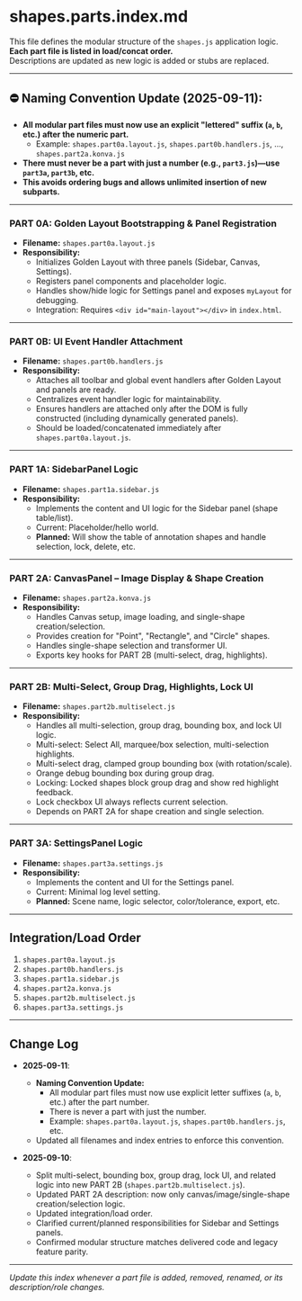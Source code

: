 # shapes.parts.index.md

This file defines the modular structure of the `shapes.js` application logic.  
**Each part file is listed in load/concat order.**  
Descriptions are updated as new logic is added or stubs are replaced.

---

## ⛔️ **Naming Convention Update (2025-09-11):**

- **All modular part files must now use an explicit "lettered" suffix (`a`, `b`, etc.) after the numeric part.**
  - Example: `shapes.part0a.layout.js`, `shapes.part0b.handlers.js`, ..., `shapes.part2a.konva.js`
- **There must never be a part with just a number (e.g., `part3.js`)—use `part3a`, `part3b`, etc.**
- **This avoids ordering bugs and allows unlimited insertion of new subparts.**

---

### **PART 0A: Golden Layout Bootstrapping & Panel Registration**
- **Filename:** `shapes.part0a.layout.js`
- **Responsibility:**  
  - Initializes Golden Layout with three panels (Sidebar, Canvas, Settings).
  - Registers panel components and placeholder logic.
  - Handles show/hide logic for Settings panel and exposes `myLayout` for debugging.
  - Integration: Requires `<div id="main-layout"></div>` in `index.html`.

---

### **PART 0B: UI Event Handler Attachment**
- **Filename:** `shapes.part0b.handlers.js`
- **Responsibility:**  
  - Attaches all toolbar and global event handlers after Golden Layout and panels are ready.
  - Centralizes event handler logic for maintainability.
  - Ensures handlers are attached only after the DOM is fully constructed (including dynamically generated panels).
  - Should be loaded/concatenated immediately after `shapes.part0a.layout.js`.

---

### **PART 1A: SidebarPanel Logic**
- **Filename:** `shapes.part1a.sidebar.js`
- **Responsibility:**  
  - Implements the content and UI logic for the Sidebar panel (shape table/list).
  - Current: Placeholder/hello world.
  - **Planned:** Will show the table of annotation shapes and handle selection, lock, delete, etc.

---

### **PART 2A: CanvasPanel – Image Display & Shape Creation**  
- **Filename:** `shapes.part2a.konva.js`
- **Responsibility:**  
  - Handles Canvas setup, image loading, and single-shape creation/selection.
  - Provides creation for "Point", "Rectangle", and "Circle" shapes.
  - Handles single-shape selection and transformer UI.
  - Exports key hooks for PART 2B (multi-select, drag, highlights).

---

### **PART 2B: Multi-Select, Group Drag, Highlights, Lock UI**
- **Filename:** `shapes.part2b.multiselect.js`
- **Responsibility:**  
  - Handles all multi-selection, group drag, bounding box, and lock UI logic.
  - Multi-select: Select All, marquee/box selection, multi-selection highlights.
  - Multi-select drag, clamped group bounding box (with rotation/scale).
  - Orange debug bounding box during group drag.
  - Locking: Locked shapes block group drag and show red highlight feedback.
  - Lock checkbox UI always reflects current selection.
  - Depends on PART 2A for shape creation and single selection.

---

### **PART 3A: SettingsPanel Logic**
- **Filename:** `shapes.part3a.settings.js`
- **Responsibility:**  
  - Implements the content and UI for the Settings panel.
  - Current: Minimal log level setting.
  - **Planned:** Scene name, logic selector, color/tolerance, export, etc.

---

## Integration/Load Order

1. `shapes.part0a.layout.js`
2. `shapes.part0b.handlers.js`
3. `shapes.part1a.sidebar.js`
4. `shapes.part2a.konva.js`
5. `shapes.part2b.multiselect.js`
6. `shapes.part3a.settings.js`

---

## Change Log

- **2025-09-11**:  
  - **Naming Convention Update:**  
    - All modular part files must now use explicit letter suffixes (`a`, `b`, etc.) after the part number.
    - There is never a part with just the number.
    - Example: `shapes.part0a.layout.js`, `shapes.part0b.handlers.js`, etc.
  - Updated all filenames and index entries to enforce this convention.

- **2025-09-10**:  
  - Split multi-select, bounding box, group drag, lock UI, and related logic into new PART 2B (`shapes.part2b.multiselect.js`).
  - Updated PART 2A description: now only canvas/image/single-shape creation/selection logic.
  - Updated integration/load order.
  - Clarified current/planned responsibilities for Sidebar and Settings panels.
  - Confirmed modular structure matches delivered code and legacy feature parity.

---

*Update this index whenever a part file is added, removed, renamed, or its description/role changes.*
